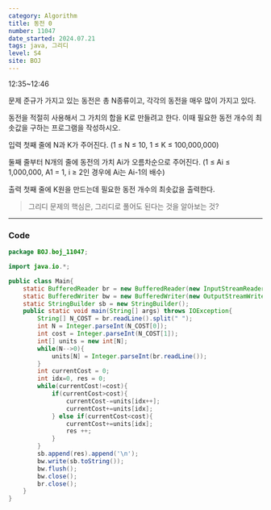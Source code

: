 ```yaml
---
category: Algorithm
title: 동전 0
number: 11047
date_started: 2024.07.21
tags: java, 그리디
level: S4
site: BOJ
---
```


12:35~12:46

문제
준규가 가지고 있는 동전은 총 N종류이고, 각각의 동전을 매우 많이 가지고 있다.

동전을 적절히 사용해서 그 가치의 합을 K로 만들려고 한다. 이때 필요한 동전 개수의 최솟값을 구하는 프로그램을 작성하시오.

입력
첫째 줄에 N과 K가 주어진다. (1 ≤ N ≤ 10, 1 ≤ K ≤ 100,000,000)

둘째 줄부터 N개의 줄에 동전의 가치 Ai가 오름차순으로 주어진다. (1 ≤ Ai ≤ 1,000,000, A1 = 1, i ≥ 2인 경우에 Ai는 Ai-1의 배수)

출력
첫째 줄에 K원을 만드는데 필요한 동전 개수의 최솟값을 출력한다.

> 그리디 문제의 핵심은, 그리디로 풀어도 된다는 것을 알아보는 것?

---

### Code

<!-- CODE-APPENDED:Main.java -->
```java
package BOJ.boj_11047;

import java.io.*;

public class Main{
    static BufferedReader br = new BufferedReader(new InputStreamReader(System.in));
    static BufferedWriter bw = new BufferedWriter(new OutputStreamWriter(System.out));
    static StringBuilder sb = new StringBuilder();
    public static void main(String[] args) throws IOException{
        String[] N_COST = br.readLine().split(" ");
        int N = Integer.parseInt(N_COST[0]);
        int cost = Integer.parseInt(N_COST[1]);
        int[] units = new int[N];
        while(N-->0){
            units[N] = Integer.parseInt(br.readLine());
        }
        int currentCost = 0;
        int idx=0, res = 0;
        while(currentCost!=cost){
            if(currentCost>cost){
                currentCost-=units[idx++];
                currentCost+=units[idx];
            } else if(currentCost<cost){
                currentCost+=units[idx];
                res ++;
            }
        }
        sb.append(res).append('\n');
        bw.write(sb.toString());
        bw.flush();
        bw.close();
        br.close();
    }
}
```
